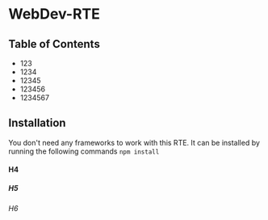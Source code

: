 # WebDev-RTE

## Table of Contents
* 123
* 1234
* 12345
* 123456
* 1234567

## Installation
You don't need any frameworks to work with this RTE. It can be installed by running the following commands
 `npm install` 
 
#### H4
##### H5
###### H6

